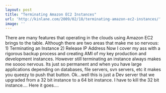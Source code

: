 ```yaml
---
layout: post
title: "Terminating Amazon EC2 Instances"
url: 'http://kinlane.com/2009/02/18/terminating-amazon-ec2-instances/'
image: ''
---
```


There are many features that operating in the clouds using Amazon EC2 brings to the table. Although there are two areas that make me so nervous: 1) Terminating an Instance 2) Release IP Address Now I cover my ass with a rigorous backup process and creating AMI of my key production and development instances. However still terminating an instance always makes me soooo nervous. Its just so permanent and when you have large applications depending on databases, file servers, svn servers, etc it makes you queezy to push that button. Ok...well this is just a Dev server that we upgraded from a 32 bit instance to a 64 bit instance. I have to kill the 32 bit instance.... Here it goes....